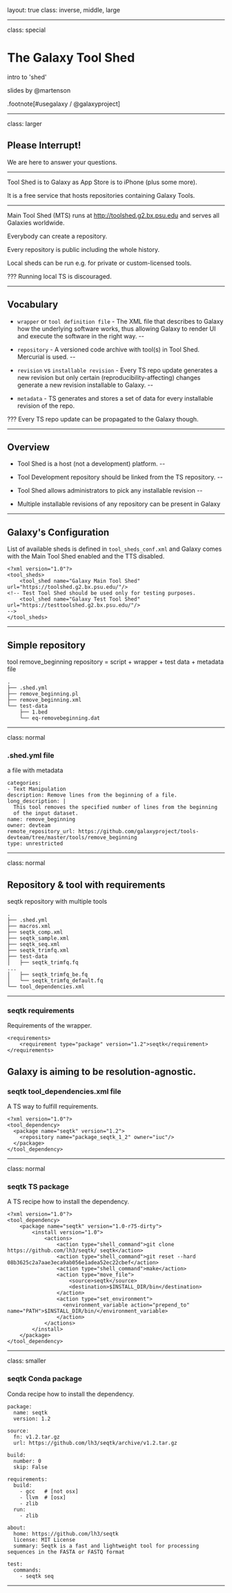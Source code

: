 layout: true
class: inverse, middle, large

---
class: special
# The Galaxy Tool Shed
intro to 'shed'

slides by @martenson

.footnote[\#usegalaxy / @galaxyproject]

---
class: larger

## Please Interrupt!

We are here to answer your questions.

---

Tool Shed is to Galaxy as App Store is to iPhone (plus some more).

It is a free service that hosts repositories containing Galaxy Tools.

---
Main Tool Shed (MTS) runs at http://toolshed.g2.bx.psu.edu and serves all Galaxies worldwide.

Everybody can create a repository.

Every repository is public including the whole history.

Local sheds can be run e.g. for private or custom-licensed tools.

???
Running local TS is discouraged.

---
## Vocabulary

* `wrapper` or `tool definition file` - The XML file that describes to Galaxy how the underlying software works, thus allowing Galaxy to render UI and execute the software in the right way.
--

* `repository` - A versioned code archive with tool(s) in Tool Shed. Mercurial is used.
--

* `revision` vs `installable revision` - Every TS repo update generates a new revision but only certain (reproducibility-affecting) changes generate a new revision installable to Galaxy.
--

* `metadata` - TS generates and stores a set of data for every installable revision of the repo.

???
Every TS repo update can be propagated to the Galaxy though.

---
## Overview

* Tool Shed is a host (not a development) platform.
--

* Tool Development repository should be linked from the TS repository.
--

* Tool Shed allows administrators to pick any installable revision
--

* Multiple installable revisions of any repository can be present in Galaxy

---
## Galaxy's Configuration

List of available sheds is defined in `tool_sheds_conf.xml` and Galaxy comes with the Main Tool Shed enabled and the TTS disabled.
```
<?xml version="1.0"?>
<tool_sheds>
    <tool_shed name="Galaxy Main Tool Shed" url="https://toolshed.g2.bx.psu.edu/"/>
<!-- Test Tool Shed should be used only for testing purposes.
    <tool_shed name="Galaxy Test Tool Shed" url="https://testtoolshed.g2.bx.psu.edu/"/>
-->
</tool_sheds>
```

---
## Simple repository
tool remove_beginning
repository = script + wrapper + test data + metadata file

```
.
├── .shed.yml
├── remove_beginning.pl
├── remove_beginning.xml
└── test-data
    ├── 1.bed
    └── eq-removebeginning.dat

```

---
class: normal

### .shed.yml file

a file with metadata

```
categories:
- Text Manipulation
description: Remove lines from the beginning of a file.
long_description: |
  This tool removes the specified number of lines from the beginning
  of the input dataset.
name: remove_beginning
owner: devteam
remote_repository_url: https://github.com/galaxyproject/tools-devteam/tree/master/tools/remove_beginning
type: unrestricted
```

---
class: normal

## Repository & tool with requirements
seqtk repository with multiple tools

```
.
├── .shed.yml
├── macros.xml
├── seqtk_comp.xml
├── seqtk_sample.xml
├── seqtk_seq.xml
├── seqtk_trimfq.xml
├── test-data
│   ├── seqtk_trimfq.fq
...
│   ├── seqtk_trimfq_be.fq
│   └── seqtk_trimfq_default.fq
└── tool_dependencies.xml
```

---
### seqtk requirements
Requirements of the wrapper.

```
<requirements>
    <requirement type="package" version="1.2">seqtk</requirement>
</requirements>
```

Galaxy is aiming to be resolution-agnostic.
---

### seqtk tool_dependencies.xml file
A TS way to fulfill requirements.

```
<?xml version="1.0"?>
<tool_dependency>
  <package name="seqtk" version="1.2">
    <repository name="package_seqtk_1_2" owner="iuc"/>
  </package>
</tool_dependency>
```

---
class: normal

### seqtk TS package
A TS recipe how to install the dependency.
```
<?xml version="1.0"?>
<tool_dependency>
    <package name="seqtk" version="1.0-r75-dirty">
        <install version="1.0">
            <actions>
                <action type="shell_command">git clone https://github.com/lh3/seqtk/ seqtk</action>
                <action type="shell_command">git reset --hard 08b3625c2a7aae3eca9ab056e1adea52ec22cbef</action>
                <action type="shell_command">make</action>
                <action type="move_file">
                    <source>seqtk</source>
                    <destination>$INSTALL_DIR/bin</destination>
                </action>
                <action type="set_environment">
                  <environment_variable action="prepend_to" name="PATH">$INSTALL_DIR/bin/</environment_variable>
                </action>
            </actions>
        </install>
    </package>
</tool_dependency>
```

---
class: smaller

### seqtk Conda package
Conda recipe how to install the dependency.

```
package:
  name: seqtk
  version: 1.2

source:
  fn: v1.2.tar.gz
  url: https://github.com/lh3/seqtk/archive/v1.2.tar.gz

build:
  number: 0
  skip: False

requirements:
  build:
    - gcc   # [not osx]
    - llvm  # [osx]
    - zlib
  run:
    - zlib

about:
  home: https://github.com/lh3/seqtk
  license: MIT License
  summary: Seqtk is a fast and lightweight tool for processing sequences in the FASTA or FASTQ format

test:
  commands:
    - seqtk seq
```

---
###
